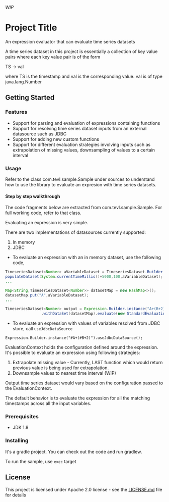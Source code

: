 *WIP*

# Project Title

An expression evaluator that can evaluate time series datasets

A time series dataset in this project is essentially a collection of key value pairs where each key value pair 
is of the form

TS -> val

where TS is the timestamp and val is the corresponding value. val is of type java.lang.Number

## Getting Started

### Features
* Support for parsing and evaluation of expressions containing functions
* Support for resolving time series dataset inputs from an external datasource such as JDBC
* Support for adding new custom functions
* Support for different evaluation strategies involving inputs such as extrapolation of missing values, 
downsampling of values to a certain interval 

### Usage

Refer to the class com.tevl.sample.Sample under sources to understand how to use the library to evaluate an
expresion with time series datasets.

#### Step by step walkthrough

The code fragments below are extracted from com.tevl.sample.Sample. For full working code, refer to that class.

Evaluating an expression is very simple.

There are two implementations of datasources currently supported:
1. In memory
2. JDBC

* To evaluate an expression with an in memory dataset, use the following code,

````java
TimeseriesDataset<Number> aVariableDataset = TimeseriesDataset.Builder.<Number>instance().build();
populateDataset(System.currentTimeMillis()+5000,100,aVariableDataset);
...

Map<String,TimeseriesDataset<Number>> datasetMap = new HashMap<>();
datasetMap.put("A",aVariableDataset);
...

TimeseriesDataset<Number> output = Expression.Builder.instance("A+(B+2)").useInMemoryDataSource()
                .withDataSet(datasetMap).evaluate(new StandardEvaluationContext());
````
* To evaluate an expression with values of variables resolved from JDBC store, call `useJdbcDataSource`
````
Expression.Builder.instance("#A+(#B+2)").useJdbcDataSource();
````

EvaluationContext holds the configuration defined around the expression. It's possible to evaluate an expression using following strategies:
1. Extrapolate missing value - Currently, LAST function which would return previous value is being used for extrapolation. 
2. Downsample values to nearest time interval (WIP)

Output time series dataset would vary based on the configuration passed to the EvaluationContext. 

The default behavior is to evaluate the expression for all the matching timestamps across all the input variables.


### Prerequisites

* JDK 1.8

### Installing

It's a gradle project. You can check out the code and run gradlew.

To run the sample, use `exec` target


## License

This project is licensed under Apache 2.0 license - see the [LICENSE.md](LICENSE.md) file for details


